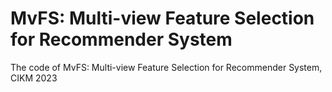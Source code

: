 # MvFS: Multi-view Feature Selection for Recommender System

The code of MvFS: Multi-view Feature Selection for Recommender System, CIKM 2023
